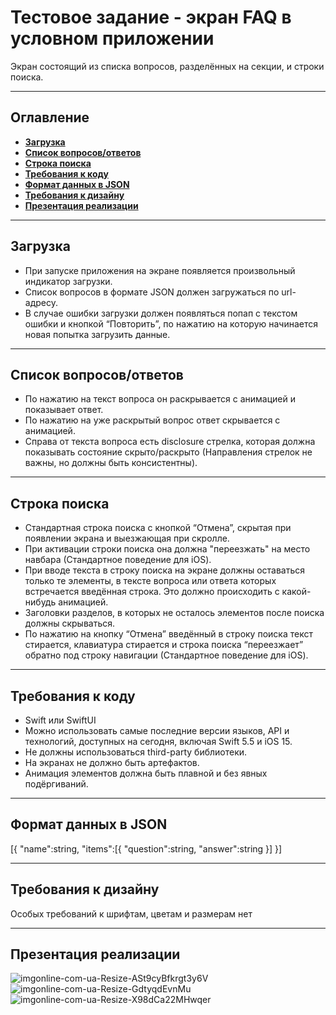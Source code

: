 # Тестовое задание - экран FAQ в условном приложении
Экран состоящий из списка вопросов, разделённых на секции, и строки поиска.
___
## Оглавление
- **[Загрузка](#Download)**
- **[Список вопросов/ответов](#ListQuestionsAnswers)**
- **[Строка поиска](#SearchBar)**
- **[Требования к коду](#CodeRequirements)**
- **[Формат данных в JSON](#JSONDataFormat)**
- **[Требования к дизайну](#DesignRequirements)**
- **[Презентация реализации](#Presentation)**
___
## <a id="Download"></a>Загрузка
- При запуске приложения на экране появляется произвольный индикатор загрузки.
- Список вопросов в формате JSON должен загружаться по url-адресу.
- В случае ошибки загрузки должен появляться попап с текстом ошибки и кнопкой “Повторить”, по нажатию на которую начинается новая попытка загрузить данные.
___
## <a id="ListQuestionsAnswers"></a>Список вопросов/ответов
- По нажатию на текст вопроса он раскрывается с анимацией и показывает ответ.
- По нажатию на уже раскрытый вопрос ответ скрывается с анимацией.
- Справа от текста вопроса есть disclosure стрелка, которая должна показывать состояние скрыто/раскрыто (Направления стрелок не важны, но должны быть консистентны).
___
## <a id="SearchBar"></a>Строка поиска
- Стандартная строка поиска с кнопкой “Отмена”, скрытая при появлении экрана и выезжающая при скролле.
- При активации строки поиска она должна "переезжать" на место навбара (Стандартное поведение для iOS).
- При вводе текста в строку поиска на экране должны оставаться только те элементы, в тексте вопроса или ответа которых встречается введённая строка. Это должно происходить с какой-нибудь анимацией.
- Заголовки разделов, в которых не осталось элементов после поиска должны скрываться.
- По нажатию на кнопку “Отмена” введённый в строку поиска текст стирается, клавиатура стирается и строка поиска “переезжает” обратно под строку навигации (Стандартное поведение для iOS).
___
## <a id="CodeRequirements"></a>Требования к коду
- Swift или SwiftUI
- Можно использовать самые последние версии языков, API и технологий, доступных на сегодня, включая Swift 5.5 и iOS 15.
- Не должны использоваться third-party библиотеки.
- На экранах не должно быть артефактов.
- Анимация элементов должна быть плавной и без явных подёргиваний.
___
## <a id="JSONDataFormat"></a>Формат данных в JSON
[{
"name":string, "items":[{
"question":string,
"answer":string }]
}]
___
## <a id="DesignRequirements"></a>Требования к дизайну
Особых требований к шрифтам, цветам и размерам нет
___
## <a id="Presentation"></a>Презентация реализации
![imgonline-com-ua-Resize-ASt9cyBfkrgt3y6V](https://user-images.githubusercontent.com/87443364/155848778-e8bfaef3-e02b-4938-97d3-d143b3e2a6e6.jpg)
![imgonline-com-ua-Resize-GdtyqdEvnMu](https://user-images.githubusercontent.com/87443364/155848785-bd385e26-50a4-49a9-b0a2-44599ce86b6a.jpg)
![imgonline-com-ua-Resize-X98dCa22MHwqer](https://user-images.githubusercontent.com/87443364/155848795-12ebe583-fbf1-4547-a2e7-26dc695563ec.jpg)
